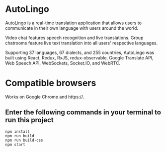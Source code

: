# AutoLingo

AutoLingo is a real-time translation application that allows users to communicate in their own language with users around the world.

Video chat features speech recognition and live translations. Group chatrooms feature live text translation into all users' respective languages.

Supporting 37 languages, 67 dialects, and 255 countries, AutoLingo was built using React, Redux, RxJS, redux-observable, Google Translate API, Web Speech API, WebSockets, Socket.IO, and WebRTC.

# Compatible browsers
Works on Google Chrome and https://.

## Enter the following commands in your terminal to run this project
```
npm install
npm run build
npm run build-css
npm start

```
